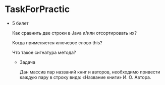 # TaskForPractic
- 5 билет

  Как сравнить две строки в Java и/или отсортировать их?

  Когда применяется ключевое слово this?

  Что такое сигнатура метода?

    - Задача

      Дан массив пар названий книг и авторов, необходимо привести каждую пару в строку вида: «Название книги» И. О. Автора.